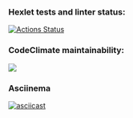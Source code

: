 ### Hexlet tests and linter status:
[![Actions Status](https://github.com/lisa-nalyvaiko/python-project-lvl1/workflows/hexlet-check/badge.svg)](https://github.com/lisa-nalyvaiko/python-project-lvl1/actions)

### CodeClimate maintainability:
<a href="https://codeclimate.com/github/codeclimate/codeclimate/maintainability"><img src="https://api.codeclimate.com/v1/badges/a99a88d28ad37a79dbf6/maintainability" /></a>

### Asciinema
[![asciicast](https://asciinema.org/a/rsan7xRvgfeNKYWH5F4ZQ6Jjz.svg)](https://asciinema.org/a/rsan7xRvgfeNKYWH5F4ZQ6Jjz)
